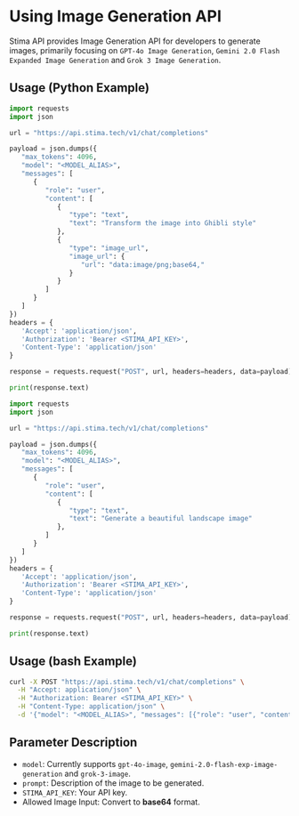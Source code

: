 # Using Image Generation API

Stima API provides Image Generation API for developers to generate images, primarily focusing on `GPT-4o Image Generation`, `Gemini 2.0 Flash Expanded Image Generation` and `Grok 3 Image Generation`.

## Usage (Python Example)

```python
import requests
import json

url = "https://api.stima.tech/v1/chat/completions"

payload = json.dumps({
   "max_tokens": 4096,
   "model": "<MODEL_ALIAS>",
   "messages": [
      {
         "role": "user",
         "content": [
            {
               "type": "text",
               "text": "Transform the image into Ghibli style"
            },
            {
               "type": "image_url",
               "image_url": {
                  "url": "data:image/png;base64,"
               }
            }
         ]
      }
   ]
})
headers = {
   'Accept': 'application/json',
   'Authorization': 'Bearer <STIMA_API_KEY>',
   'Content-Type': 'application/json'
}

response = requests.request("POST", url, headers=headers, data=payload)

print(response.text)
```

```python
import requests
import json

url = "https://api.stima.tech/v1/chat/completions"

payload = json.dumps({
   "max_tokens": 4096,
   "model": "<MODEL_ALIAS>",
   "messages": [
      {
         "role": "user",
         "content": [
            {
               "type": "text",
               "text": "Generate a beautiful landscape image"
            },
         ]
      }
   ]
})
headers = {
   'Accept': 'application/json',
   'Authorization': 'Bearer <STIMA_API_KEY>',
   'Content-Type': 'application/json'
}

response = requests.request("POST", url, headers=headers, data=payload)

print(response.text)
```

## Usage (bash Example)

```bash
curl -X POST "https://api.stima.tech/v1/chat/completions" \
  -H "Accept: application/json" \
  -H "Authorization: Bearer <STIMA_API_KEY>" \
  -H "Content-Type: application/json" \
  -d '{"model": "<MODEL_ALIAS>", "messages": [{"role": "user", "content": [{"type": "text", "text": "Transform the image into Ghibli style"}, {"type": "image_url", "image_url": {"url": "data:image/png;base64,"}}]}
```

## Parameter Description

- `model`: Currently supports `gpt-4o-image`, `gemini-2.0-flash-exp-image-generation` and `grok-3-image`.
- `prompt`: Description of the image to be generated.
- `STIMA_API_KEY`: Your API key.
- Allowed Image Input: Convert to **base64** format. 